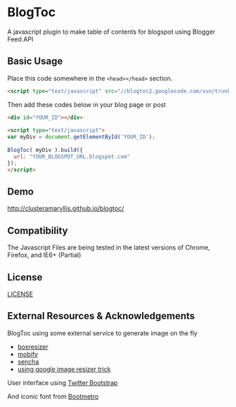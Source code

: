 # BlogToc

A javascript plugin to make table of contents for blogspot using Blogger Feed API

## Basic Usage ##

Place this code somewhere in the `<head></head>` section.

```html
<script type="text/javascript" src="//blogtoc2.googlecode.com/svn/trunk/blogtoc.min.js"></script>
```

Then add these codes below in your blog page or post

```html
<div id="YOUR_ID"></div>
 
<script type="text/javascript">
var myDiv = document.getElementById('YOUR_ID');
 
BlogToc( myDiv ).build({
  url: "YOUR_BLOGSPOT_URL.blogspot.com"
});
</script>
```

## Demo ##
http://clusteramaryllis.github.io/blogtoc/

## Compatibility ##
The Javascript Files are being tested in the latest versions of Chrome, Firefox, 
and IE6+ (Partial)

## License ##
[LICENSE](https://github.com/clusteramaryllis/blogtoc/blob/develop/LICENSE)

## External Resources & Acknowledgements ##
BlogToc using some external service to generate image on the fly

* [boxresizer](http://boxresizer.com/)
* [mobify](http://www.mobify.com/mobifyjs/v2/docs/image-resizer/)
* [sencha](http://www.sencha.com/learn/how-to-use-src-sencha-io/)
* [using google image resizer trick](http://carlo.zottmann.org/2013/04/14/google-image-resizer/)

User interface using [Twitter Bootstrap](http://getbootstrap.com/)

And iconic font from [Bootmetro](http://aozora.github.io/bootmetro)